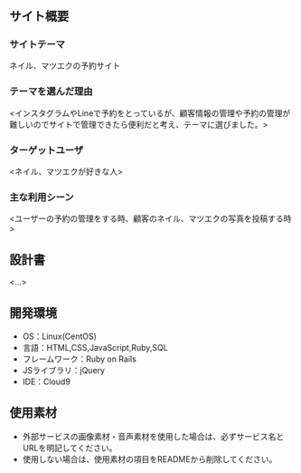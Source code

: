# <nail>

## サイト概要
### サイトテーマ
ネイル、マツエクの予約サイト

### テーマを選んだ理由
<インスタグラムやLineで予約をとっているが、顧客情報の管理や予約の管理が難しいのでサイトで管理できたら便利だと考え、テーマに選びました。>

### ターゲットユーザ
<ネイル、マツエクが好きな人>

### 主な利用シーン
<ユーザーの予約の管理をする時、顧客のネイル、マツエクの写真を投稿する時>

## 設計書
<...>

## 開発環境
- OS：Linux(CentOS)
- 言語：HTML,CSS,JavaScript,Ruby,SQL
- フレームワーク：Ruby on Rails
- JSライブラリ：jQuery
- IDE：Cloud9

## 使用素材
- 外部サービスの画像素材・音声素材を使用した場合は、必ずサービス名とURLを明記してください。
- 使用しない場合は、使用素材の項目をREADMEから削除してください。
